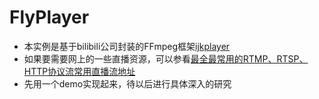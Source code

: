 # FlyPlayer
* 本实例是基于bilibili公司封装的FFmpeg框架[ijkplayer](https://github.com/Bilibili/ijkplayer)
* 如果要需要网上的一些直播资源，可以参看[最全最常用的RTMP、RTSP、HTTP协议流常用直播流地址](https://blog.csdn.net/u014162133/article/details/81188410)
* 先用一个demo实现起来，待以后进行具体深入的研究
